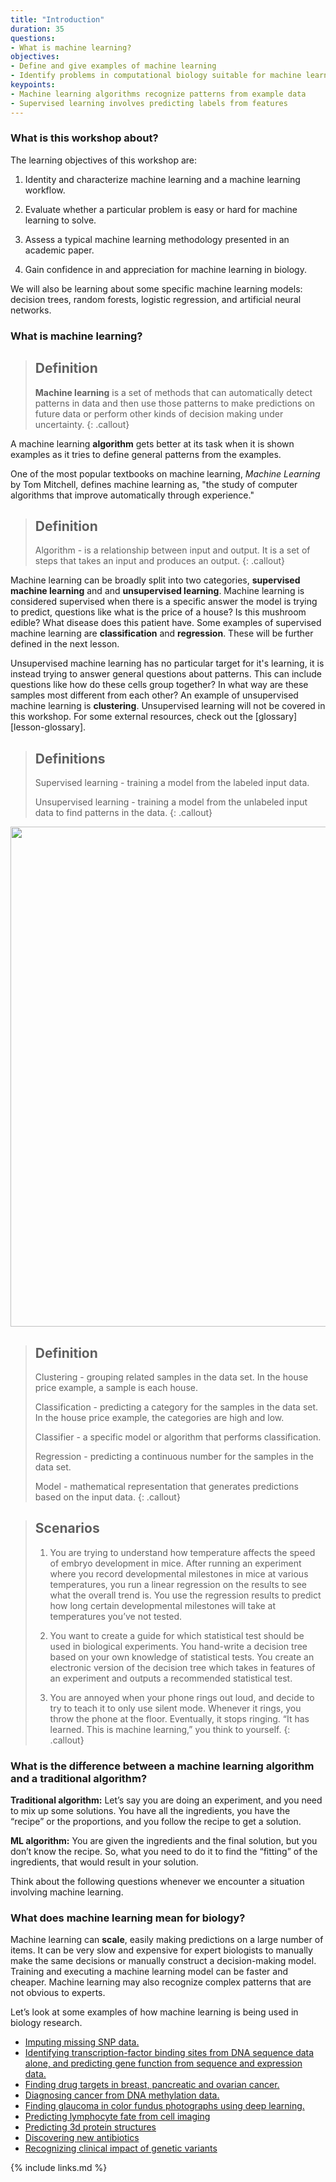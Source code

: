 ```yaml
---
title: "Introduction"
duration: 35
questions:
- What is machine learning?
objectives:
- Define and give examples of machine learning
- Identify problems in computational biology suitable for machine learning
keypoints:
- Machine learning algorithms recognize patterns from example data
- Supervised learning involves predicting labels from features
---
```


### What is this workshop about?

The learning objectives of this workshop are:

1. Identity and characterize machine learning and a machine learning workflow.

2. Evaluate whether a particular problem is easy or hard for machine learning to solve. 

3. Assess a typical machine learning methodology presented in an academic paper. 

4. Gain confidence in and appreciation for machine learning in biology.

We will also be learning about some specific machine learning models: decision trees, random forests, logistic regression, and artificial neural networks. 



### What is machine learning?

> ## Definition
>
>__Machine learning__ is a set of methods that can automatically detect patterns in data and then use those patterns to make predictions on future data or perform other kinds of decision making under uncertainty.
{: .callout}

A machine learning __algorithm__ gets better at its task when it is shown examples as it tries to define general patterns from the examples.

One of the most popular textbooks on machine learning, *Machine Learning* by Tom Mitchell, defines machine learning as, "the study of computer algorithms that improve automatically through experience."

> ## Definition
>
> Algorithm - is a relationship between input and output. It is a set of steps that takes an input and produces an output.
{: .callout}

Machine learning can be broadly split into two categories, __supervised machine learning__ and and __unsupervised learning__.
Machine learning is considered supervised when there is a specific answer the model is trying to predict, questions like what is the price of a house? 
Is this mushroom edible? 
What disease does this patient have. 
Some examples of supervised machine learning are __classification__ and __regression__.
These will be further defined in the next lesson.

Unsupervised machine learning has no particular target for it's learning, it is instead trying to answer general questions about patterns.
This can include questions like how do these cells group together?
In what way are these samples most different from each other?
An example of unsupervised machine learning is __clustering__.
Unsupervised learning will not be covered in this workshop.
For some external resources, check out the [glossary][lesson-glossary].

> ## Definitions
>
> Supervised learning - training a model from the labeled input data.
>
> Unsupervised learning - training a model from the unlabeled input data to find patterns in the data. 
{: .callout}

<p align="center">
<img width="800" src="https://raw.githubusercontent.com/gitter-lab/ml-bio-workshop/gh-pages/assets/supervised_vs_unsupervised.png">
</p>

> ## Definition
>
> Clustering - grouping related samples in the data set. In the house price example, a sample is each house.
>
> Classification - predicting a category for the samples in the data set. In the house price example, the categories are high and low.
> 
> Classifier - a specific model or algorithm that performs classification.
>
> Regression - predicting a continuous number for the samples in the data set. 
>
> Model - mathematical representation that generates predictions based on the input data.
{: .callout}

> ## Scenarios
> 1. You are trying to understand how temperature affects the speed of embryo development in mice.
> After running an experiment where you record developmental milestones in mice at various temperatures, you run a linear regression on the results to see what the overall trend is. 
> You use the regression results to predict how long certain developmental milestones will take at temperatures you’ve not tested. 
>
> 2. You want to create a guide for which statistical test should be used in biological experiments. 
> You hand-write a decision tree based on your own knowledge of statistical tests. 
> You create an electronic version of the decision tree which takes in features of an experiment and outputs a recommended statistical test. 
>
> 3. You are annoyed when your phone rings out loud, and decide to try to teach it to only use silent mode. 
> Whenever it rings, you throw the phone at the floor. 
> Eventually, it stops ringing. “It has learned. This is machine learning,”  you think to yourself. 
{: .callout}


### What is the difference between a machine learning algorithm and a traditional algorithm?

**Traditional algorithm:**
Let’s say you are doing an experiment, and you need to mix up some solutions.
You have all the ingredients, you have the “recipe” or the proportions, and you follow the recipe to get a solution.

**ML algorithm:**
You are given the ingredients and the final solution, but you don’t know the recipe.
So, what you need to do it to find the “fitting” of the ingredients, that would result in your solution.  

Think about the following questions whenever we encounter a situation involving machine learning.

### What does machine learning mean for biology?

Machine learning can **scale**, easily making predictions on a large number of items.
It can be very slow and expensive for expert biologists to manually make the same decisions or manually construct a decision-making model.
Training and executing a machine learning model can be faster and cheaper.
Machine learning may also recognize complex patterns that are not obvious to experts.

Let’s look at some examples of how machine learning is being used in biology research.

* [Imputing missing SNP data.](https://doi.org/10.1038/sj.ejhg.5201988)
* [Identifying transcription-factor binding sites from DNA sequence data alone, and predicting gene function from sequence and expression data.](http://doi.org/10.1038/nrg3920)   
* [Finding drug targets in  breast, pancreatic and ovarian cancer.](https://doi.org/10.1186/s13073-014-0057-7)
* [Diagnosing cancer from DNA methylation data.](http://doi.org/10.1038/d41586-018-02881-7)
* [Finding glaucoma in color fundus photographs using deep learning.](http://doi.org/10.1001/jamaophthalmol.2019.3512)
* [Predicting lymphocyte fate from cell imaging](https://doi.org/10.1371/journal.pone.0083251)
* [Predicting 3d protein structures](https://deepmind.com/blog/article/alphafold-a-solution-to-a-50-year-old-grand-challenge-in-biology)
* [Discovering new antibiotics](https://doi.org/10.1016/j.cell.2020.01.021)
* [Recognizing clinical impact of genetic variants](https://doi.org/10.1038/s41588-018-0167-z)

{% include links.md %}

